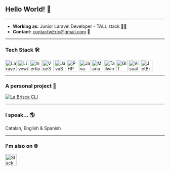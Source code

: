 ## Hello World! 👋

---

-  **Working as:** Junior Laravel Developer - TALL stack 👨‍💻
-  **Contact:** contactwEric@gmail.com 📮

---

### Tech Stack 🛠

<a href="#">
  <img
    align="left"
    alt="Laravel"
    title="Laravel"
    width="36px"
    src="https://upload.vectorlogo.zone/logos/laravel/images/fd9bffa7-873e-4946-92bc-815ed69faeec.svg"
  />
</a>

<a href="#">
  <img
    align="left"
    alt="Livewire"
    title="Livewire"
    width="36px"
    src="https://avatars.githubusercontent.com/u/51960834?s=200&v=4"
  />
</a>

<a href="#">
  <img
    align="left"
    alt="InertiaJS"
    title="InertiaJS"
    width="36px"
    src="https://raw.githubusercontent.com/innocenzi/awesome-inertiajs/master/assets/logo.svg?sanitize=true"
  />
</a>

<a href="#">
  <img
    align="left"
    alt="Vue3 Composition API"
    title="Vue3 Composition API"
    width="36px"
    src="https://cdn.jsdelivr.net/gh/devicons/devicon/icons/vuejs/vuejs-original.svg"
  />
</a>

<a href="#">
  <img
    align="left"
    alt="JavaScript"
    title="JavaScript"
    width="36px"
    src="https://cdn.jsdelivr.net/gh/devicons/devicon/icons/javascript/javascript-original.svg"
  />
</a>

<a href="#">
  <img
    align="left"
    alt="PHP"
    title="PHP"
    width="36px"
    src="https://cdn.jsdelivr.net/gh/devicons/devicon/icons/php/php-plain.svg"
  />
</a>

<a href="#">
  <img
    align="left"
    alt="Java"
    title="Java"
    width="36px"
    src="https://cdn-icons-png.flaticon.com/512/226/226777.png"
  />
</a>

<a href="#">
  <img
    align="left"
    alt="MariaDB"
    title="MariaDB"
    width="36px"
    src="https://static-00.iconduck.com/assets.00/mariadb-icon-512x340-txozryr2.png"
  />
</a>

<a href="#">
  <img
    align="left"
    alt="TailwindCSS"
    title="TailwindCSS"
    width="36px"
    src="https://cdn.jsdelivr.net/gh/devicons/devicon/icons/tailwindcss/tailwindcss-plain.svg"
  />
</a>

<a href="#">
  <img
    align="left"
    alt="GIT"
    title="GIT"
    width="36px"
    src="https://cdn.jsdelivr.net/gh/devicons/devicon/icons/git/git-original.svg"
  />
</a>

<a href="#">
  <img
    align="left"
    alt="Visual Studio Code"
    title="Visual Studio Code"
    width="36px"
    src="https://cdn.jsdelivr.net/gh/devicons/devicon/icons/vscode/vscode-original.svg"
  />
</a>

<a href="#">
  <img
    align="left"
    alt="JetBrains"
    title="JetBrains"
    width="36px"
    src="https://www.vectorlogo.zone/logos/jetbrains/jetbrains-icon.svg"
  />
</a>

<br><br>

---

### A personal project 🚀

[![La Brisca CLI](https://github-readme-stats.vercel.app/api/pin/?username=ericmp33&repo=la-brisca-cli&theme=nord)](https://github.com/ericmp33/la-brisca-cli)

---

### I speak... 🌎

Catalan, English & Spanish

---

### I'm also on 🌐

<a href="https://stackoverflow.com/users/14569750/ericmp">
  <img
    align="left"
    alt="StackOverflow"
    title="StackOverflow"
    width="36px"
    src="https://www.vectorlogo.zone/logos/stackoverflow/stackoverflow-icon.svg"
  />
</a>
